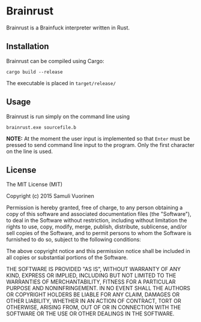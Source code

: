 # Brainrust

Brainrust is a Brainfuck interpreter written in Rust.

## Installation

Brainrust can be compiled using Cargo:

```
cargo build --release
```

The executable is placed in `target/release/`

## Usage

Brainrust is run simply on the command line using

```
brainrust.exe sourcefile.b
```

**NOTE:** At the moment the user input is implemented so that `Enter` must be pressed
to send command line input to the program. Only the first character on the line
is used.

## License

The MIT License (MIT)

Copyright (c) 2015 Samuli Vuorinen

Permission is hereby granted, free of charge, to any person obtaining a copy
of this software and associated documentation files (the "Software"), to deal
in the Software without restriction, including without limitation the rights
to use, copy, modify, merge, publish, distribute, sublicense, and/or sell
copies of the Software, and to permit persons to whom the Software is
furnished to do so, subject to the following conditions:

The above copyright notice and this permission notice shall be included in
all copies or substantial portions of the Software.

THE SOFTWARE IS PROVIDED "AS IS", WITHOUT WARRANTY OF ANY KIND, EXPRESS OR
IMPLIED, INCLUDING BUT NOT LIMITED TO THE WARRANTIES OF MERCHANTABILITY,
FITNESS FOR A PARTICULAR PURPOSE AND NONINFRINGEMENT. IN NO EVENT SHALL THE
AUTHORS OR COPYRIGHT HOLDERS BE LIABLE FOR ANY CLAIM, DAMAGES OR OTHER
LIABILITY, WHETHER IN AN ACTION OF CONTRACT, TORT OR OTHERWISE, ARISING FROM,
OUT OF OR IN CONNECTION WITH THE SOFTWARE OR THE USE OR OTHER DEALINGS IN
THE SOFTWARE.